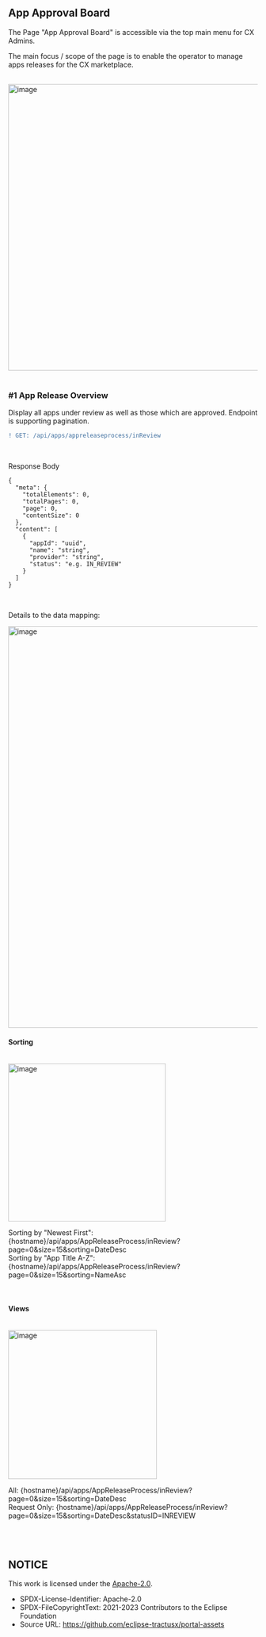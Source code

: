 ## App Approval Board

The Page "App Approval Board" is accessible via the top main menu for CX Admins.

The main focus / scope of the page is to enable the operator to manage apps releases for the CX marketplace.

<br>
<img width="577" alt="image" src="https://user-images.githubusercontent.com/94133633/213944231-3b631b2b-3885-4520-be47-f953b2914461.png">
<br>
<br>

### #1 App Release Overview

Display all apps under review as well as those which are approved.
Endpoint is supporting pagination.
<br>

```diff
! GET: /api/apps/appreleaseprocess/inReview
```

<br>

Response Body

    {
      "meta": {
        "totalElements": 0,
        "totalPages": 0,
        "page": 0,
        "contentSize": 0
      },
      "content": [
        {
          "appId": "uuid",
          "name": "string",
          "provider": "string",
          "status": "e.g. IN_REVIEW"
        }
      ]
    }

<br>

Details to the data mapping:

<img width="809" alt="image" src="https://user-images.githubusercontent.com/94133633/213944314-2efd4f81-cd7b-4dd9-9e29-877078a2161c.png">

<br>

#### Sorting

<br>
<img width="318" alt="image" src="https://user-images.githubusercontent.com/94133633/213944346-28d2a92d-9341-4761-a815-39a99d07b514.png">
<br>

Sorting by "Newest First": {hostname}/api/apps/AppReleaseProcess/inReview?page=0&size=15&sorting=DateDesc  
Sorting by "App Title A-Z": {hostname}/api/apps/AppReleaseProcess/inReview?page=0&size=15&sorting=NameAsc

<br>

#### Views

<br>
<img width="300" alt="image" src="https://user-images.githubusercontent.com/94133633/213944368-33a036e9-5fc0-4389-af34-9c4b56f089b3.png">
<br>

All: {hostname}/api/apps/AppReleaseProcess/inReview?page=0&size=15&sorting=DateDesc  
Request Only: {hostname}/api/apps/AppReleaseProcess/inReview?page=0&size=15&sorting=DateDesc&statusID=INREVIEW

<br>
<br>

## NOTICE

This work is licensed under the [Apache-2.0](https://www.apache.org/licenses/LICENSE-2.0).

- SPDX-License-Identifier: Apache-2.0
- SPDX-FileCopyrightText: 2021-2023 Contributors to the Eclipse Foundation
- Source URL: https://github.com/eclipse-tractusx/portal-assets
